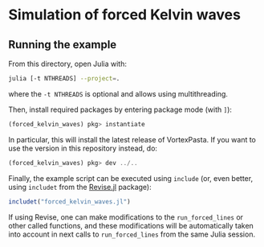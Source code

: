 # Simulation of forced Kelvin waves

## Running the example

From this directory, open Julia with:

```bash
julia [-t NTHREADS] --project=.
```

where the `-t NTHREADS` is optional and allows using multithreading.

Then, install required packages by entering package mode (with `]`):

```julia
(forced_kelvin_waves) pkg> instantiate
```

In particular, this will install the latest release of VortexPasta.
If you want to use the version in this repository instead, do:

```julia
(forced_kelvin_waves) pkg> dev ../..
```

Finally, the example script can be executed using `include` (or, even better,
using `includet` from the [Revise.jl](https://github.com/timholy/Revise.jl) package):

```julia
includet("forced_kelvin_waves.jl")
```

If using Revise, one can make modifications to the `run_forced_lines` or other
called functions, and these modifications will be automatically taken into
account in next calls to `run_forced_lines` from the same Julia session.
